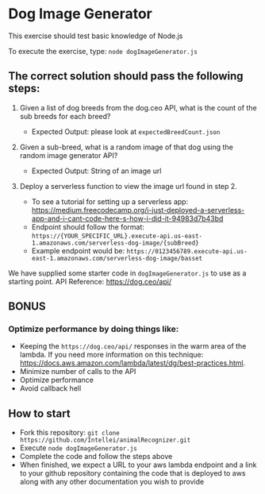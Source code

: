 # Dog Image Generator

This exercise should test basic knowledge of Node.js

To execute the exercise, type: `node dogImageGenerator.js`

## The correct solution should pass the following steps:

 1. Given a list of dog breeds from the dog.ceo API, what is the count of the sub breeds for each breed?
    - Expected Output: please look at `expectedBreedCount.json`

 2. Given a sub-breed, what is a random image of that dog using the random image generator API?
    - Expected Output: String of an image url

 3. Deploy a serverless function to view the image url found in step 2. 
    - To see a tutorial for setting up a serverless app: https://medium.freecodecamp.org/i-just-deployed-a-serverless-app-and-i-cant-code-here-s-how-i-did-it-94983d7b43bd
    - Endpoint should follow the format: `https://{YOUR_SPECIFIC_URL}.execute-api.us-east-1.amazonaws.com/serverless-dog-image/{subBreed}`
    - Example endpoint would be: `https://0123456789.execute-api.us-east-1.amazonaws.com/serverless-dog-image/basset`

We have supplied some starter code in `dogImageGenerator.js` to use as a starting point.
API Reference: https://dog.ceo/api/

## BONUS 
### Optimize performance by doing things like: 
- Keeping the `https://dog.ceo/api/` responses in the warm area of the lambda. If you need more information on this technique: https://docs.aws.amazon.com/lambda/latest/dg/best-practices.html.
- Minimize number of calls to the API
- Optimize performance
- Avoid callback hell

## How to start

- Fork this repository: `git clone https://github.com/Intellei/animalRecognizer.git`
- Execute `node dogImageGenerator.js`
- Complete the code and follow the steps above
- When finished, we expect a URL to your aws lambda endpoint and a link to your github repository containing the code that is deployed to aws along with any other documentation you wish to provide
